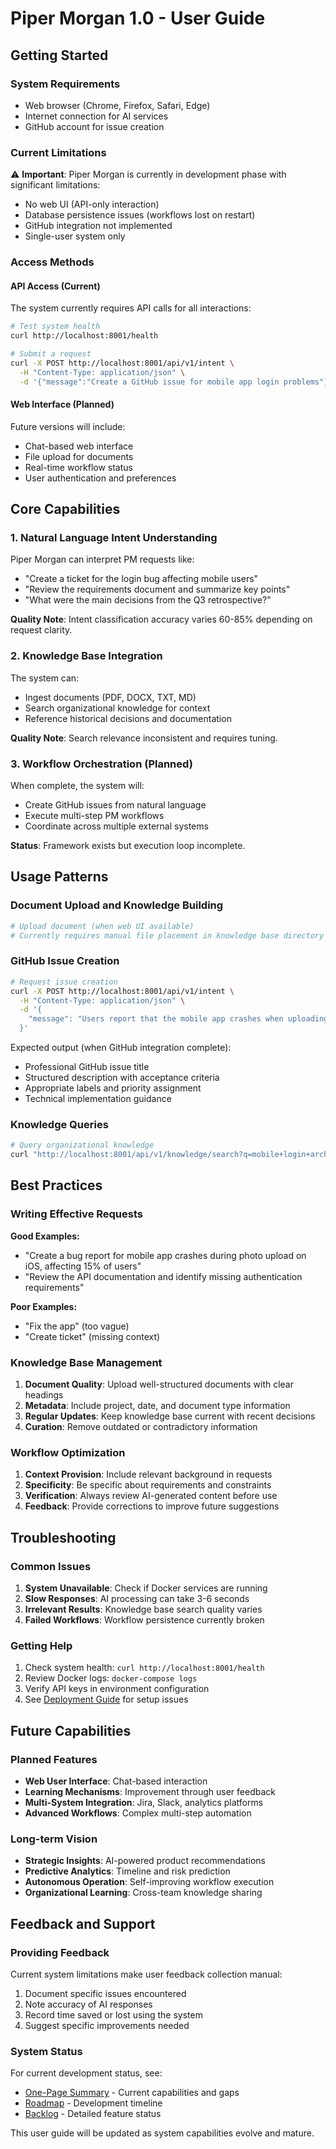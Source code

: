 # Piper Morgan 1.0 - User Guide

## Getting Started

### System Requirements
- Web browser (Chrome, Firefox, Safari, Edge)
- Internet connection for AI services
- GitHub account for issue creation

### Current Limitations
⚠️ **Important**: Piper Morgan is currently in development phase with significant limitations:
- No web UI (API-only interaction)
- Database persistence issues (workflows lost on restart)
- GitHub integration not implemented
- Single-user system only

### Access Methods

#### API Access (Current)
The system currently requires API calls for all interactions:

```bash
# Test system health
curl http://localhost:8001/health

# Submit a request
curl -X POST http://localhost:8001/api/v1/intent \
  -H "Content-Type: application/json" \
  -d '{"message":"Create a GitHub issue for mobile app login problems"}'
```

#### Web Interface (Planned)
Future versions will include:
- Chat-based web interface
- File upload for documents
- Real-time workflow status
- User authentication and preferences

## Core Capabilities

### 1. Natural Language Intent Understanding
Piper Morgan can interpret PM requests like:
- "Create a ticket for the login bug affecting mobile users"
- "Review the requirements document and summarize key points"
- "What were the main decisions from the Q3 retrospective?"

**Quality Note**: Intent classification accuracy varies 60-85% depending on request clarity.

### 2. Knowledge Base Integration
The system can:
- Ingest documents (PDF, DOCX, TXT, MD)
- Search organizational knowledge for context
- Reference historical decisions and documentation

**Quality Note**: Search relevance inconsistent and requires tuning.

### 3. Workflow Orchestration (Planned)
When complete, the system will:
- Create GitHub issues from natural language
- Execute multi-step PM workflows
- Coordinate across multiple external systems

**Status**: Framework exists but execution loop incomplete.

## Usage Patterns

### Document Upload and Knowledge Building
```bash
# Upload document (when web UI available)
# Currently requires manual file placement in knowledge base directory
```

### GitHub Issue Creation
```bash
# Request issue creation
curl -X POST http://localhost:8001/api/v1/intent \
  -H "Content-Type: application/json" \
  -d '{
    "message": "Users report that the mobile app crashes when uploading photos larger than 10MB. This affects iOS and Android. Priority should be high since it blocks core functionality."
  }'
```

Expected output (when GitHub integration complete):
- Professional GitHub issue title
- Structured description with acceptance criteria
- Appropriate labels and priority assignment
- Technical implementation guidance

### Knowledge Queries
```bash
# Query organizational knowledge
curl "http://localhost:8001/api/v1/knowledge/search?q=mobile+login+architecture&k=3"
```

## Best Practices

### Writing Effective Requests
**Good Examples:**
- "Create a bug report for mobile app crashes during photo upload on iOS, affecting 15% of users"
- "Review the API documentation and identify missing authentication requirements"

**Poor Examples:**
- "Fix the app" (too vague)
- "Create ticket" (missing context)

### Knowledge Base Management
1. **Document Quality**: Upload well-structured documents with clear headings
2. **Metadata**: Include project, date, and document type information
3. **Regular Updates**: Keep knowledge base current with recent decisions
4. **Curation**: Remove outdated or contradictory information

### Workflow Optimization
1. **Context Provision**: Include relevant background in requests
2. **Specificity**: Be specific about requirements and constraints
3. **Verification**: Always review AI-generated content before use
4. **Feedback**: Provide corrections to improve future suggestions

## Troubleshooting

### Common Issues
1. **System Unavailable**: Check if Docker services are running
2. **Slow Responses**: AI processing can take 3-6 seconds
3. **Irrelevant Results**: Knowledge base search quality varies
4. **Failed Workflows**: Workflow persistence currently broken

### Getting Help
1. Check system health: `curl http://localhost:8001/health`
2. Review Docker logs: `docker-compose logs`
3. Verify API keys in environment configuration
4. See [Deployment Guide](../operations/deployment.md) for setup issues

## Future Capabilities

### Planned Features
- **Web User Interface**: Chat-based interaction
- **Learning Mechanisms**: Improvement through user feedback
- **Multi-System Integration**: Jira, Slack, analytics platforms
- **Advanced Workflows**: Complex multi-step automation

### Long-term Vision
- **Strategic Insights**: AI-powered product recommendations
- **Predictive Analytics**: Timeline and risk prediction
- **Autonomous Operation**: Self-improving workflow execution
- **Organizational Learning**: Cross-team knowledge sharing

## Feedback and Support

### Providing Feedback
Current system limitations make user feedback collection manual:
1. Document specific issues encountered
2. Note accuracy of AI responses
3. Record time saved or lost using the system
4. Suggest specific improvements needed

### System Status
For current development status, see:
- [One-Page Summary](../one-pager.md) - Current capabilities and gaps
- [Roadmap](../development/roadmap.md) - Development timeline
- [Backlog](../development/backlog.md) - Detailed feature status

This user guide will be updated as system capabilities evolve and mature.
